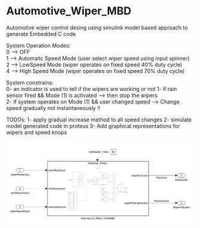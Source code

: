 # Automotive_Wiper_MBD
Automotive wiper control desing using simulink model based approach to generate Embedded C code

System Operation Modes:  
0 --> OFF  
1 --> Automaitc Speed Mode (user select wiper speed using input spinner)  
2 --> LowSpeed Mode (wiper operates on fixed speed 40% duty cycle)  
4 --> High Speed Mode (wiper operates on fixed speed 70% duty cycle)  

System constrains:   
0- an indicator is used to tell if the wipers are working or not
1- if rain sensor fired && Mode (1) is activated --> then stop the wipers  
2- if system operates on Mode (1) && user changed speed --> Change speed gradually not instantaneously !!

TODOs:
1- apply gradual increase method to all speed changes
2- simulate model generated code in proteus
3- Add graphical representations for wipers and speed knops

![System](https://github.com/msamygawad/Automotive_Wiper_MBD/blob/main/readmeImage.png)
